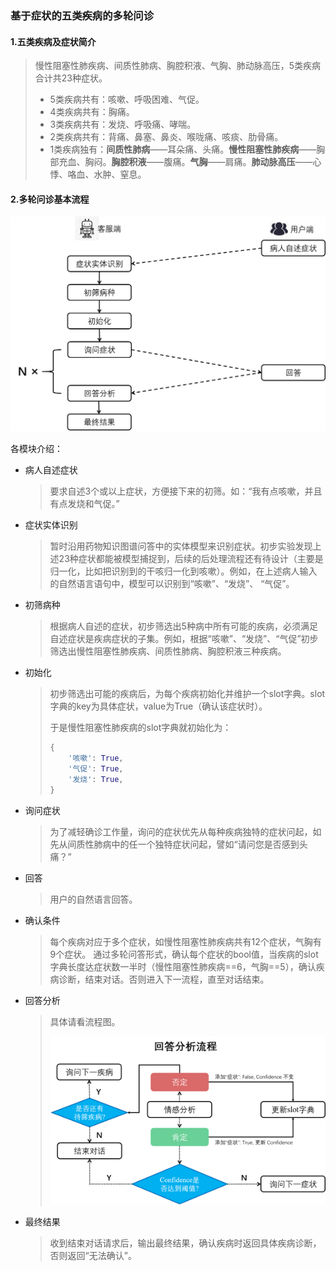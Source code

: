### 基于症状的五类疾病的多轮问诊

#### 1.五类疾病及症状简介

> 慢性阻塞性肺疾病、间质性肺病、胸腔积液、气胸、肺动脉高压，5类疾病合计共23种症状。
>
> - 5类疾病共有：咳嗽、呼吸困难、气促。
> - 4类疾病共有：胸痛。
> - 3类疾病共有：发烧、呼吸痛、哮喘。
> - 2类疾病共有：背痛、鼻塞、鼻炎、喉咙痛、咳痰、肋骨痛。
> - 1类疾病独有：**间质性肺病**——耳朵痛、头痛。**慢性阻塞性肺疾病**——胸部充血、胸闷。**胸腔积液**——腹痛。**气胸**——肩痛。**肺动脉高压**——心悸、咯血、水肿、窒息。

#### 2.多轮问诊基本流程

![图片示例](images/pic1.png)

各模块介绍：

- 病人自述症状

  > 要求自述3个或以上症状，方便接下来的初筛。如：“我有点咳嗽，并且有点发烧和气促。”

- 症状实体识别

  > 暂时沿用药物知识图谱问答中的实体模型来识别症状。初步实验发现上述23种症状都能被模型捕捉到，后续的后处理流程还有待设计（主要是归一化，比如把识别到的干咳归一化到咳嗽）。例如，在上述病人输入的自然语言语句中，模型可以识别到“咳嗽”、“发烧”、 “气促”。

- 初筛病种

  > 根据病人自述的症状，初步筛选出5种病中所有可能的疾病，必须满足自述症状是疾病症状的子集。例如，根据“咳嗽”、“发烧”、“气促”初步筛选出慢性阻塞性肺疾病、间质性肺病、胸腔积液三种疾病。

- 初始化

  > 初步筛选出可能的疾病后，为每个疾病初始化并维护一个slot字典。slot字典的key为具体症状，value为True（确认该症状时）。
  >
  > 于是慢性阻塞性肺疾病的slot字典就初始化为：
  >
  > ```python
  > {
  >     '咳嗽': True, 
  >     '气促': True, 
  >     '发烧': True, 
  > }
  > ```

- 询问症状

  > 为了减轻确诊工作量，询问的症状优先从每种疾病独特的症状问起，如先从间质性肺病中的任一个独特症状问起，譬如“请问您是否感到头痛？”

- 回答

  > 用户的自然语言回答。

- 确认条件
  > 每个疾病对应于多个症状，如慢性阻塞性肺疾病共有12个症状，气胸有9个症状。
  > 通过多轮问答形式，确认每个症状的bool值，当疾病的slot字典长度达症状数一半时（慢性阻塞性肺疾病==6，气胸==5），确认疾病诊断，结束对话。否则进入下一流程，直至对话结束。

- 回答分析

  > 具体请看流程图。
  >
  > ![](images/pic2.png)

- 最终结果

  > 收到结束对话请求后，输出最终结果，确认疾病时返回具体疾病诊断，否则返回“无法确认”。

